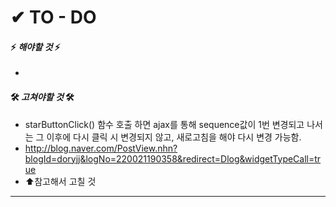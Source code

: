 # ✔ TO - DO

#### ⚡ _해야할 것_ ⚡
-
  
#### 🛠 _고쳐야할 것_ 🛠
  - starButtonClick() 함수 호출 하면 ajax를 통해 sequence값이 1번 변경되고 나서는 그 이후에 다시 클릭 시 변경되지 않고,
  새로고침을 해야 다시 변경 가능함.  
  - http://blog.naver.com/PostView.nhn?blogId=doryjj&logNo=220021190358&redirect=Dlog&widgetTypeCall=true
  - ⬆참고해서 고칠 것
  
----------------------- 
  

